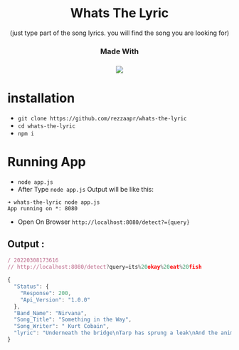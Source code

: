 <h1 align="center">Whats The Lyric</h1>
<p align="center">(just type part of the song lyrics. you will find the song you are looking for)</p>

<h3 align="center">Made With</h1><h3 align="center"><img src='https://img.shields.io/badge/javascript-%23323330.svg?style=for-the-badge&logo=javascript&logoColor=%23F7DF1E'</img></h1>

<h1 align="center"></h1>
<h1>installation</h1>

* ``git clone https://github.com/rezzaapr/whats-the-lyric`` 
* ``cd whats-the-lyric`` 
* ``npm i``

<h1>Running App</h1>

* ``node app.js``
* After Type ``node app.js`` Output will be like this:
```
➜ whats-the-lyric node app.js
App running on *: 8080
```
* Open On Browser ``http://localhost:8080/detect?={query}``
## Output : 

```js
/ 20220308173616
// http://localhost:8080/detect?query=its%20okay%20eat%20fish

{
  "Status": {
    "Response": 200,
    "Api_Version": "1.0.0"
  },
  "Band_Name": "Nirvana",
  "Song_Title": "Something in the Way",
  "Song_Writer": " Kurt Cobain",
  "lyric": "Underneath the bridge\nTarp has sprung a leak\nAnd the animals I've trapped\nHave all become my pets\nAnd I'm living off of grass\nAnd the drippings from my ceiling\nIt's okay to eat fish\nCause they don't have any feelings\n\nSomething in the way\nMmm-mmm\nSomething in the way, yeah\nMmm-mmm\nSomething in the way\nMmm-mmmUnderneath the bridge\nTarp has sprung a leak\nAnd the animals I've trapped\nHave all become my pets\nAnd I'm living off of grass\nAnd the drippings from my ceiling\nIt's okay to eat fish\nCause they don't have any feelings\n\nSomething in the way\nMmm-mmm\nSomething in the way, yeah\nMmm-mmm\nSomething in the way\nMmm-mmm\nSomething in the way, yeah\nMmm-mmm\nSomething in the way\nMmm-mmm\nSomething in the way, yeah\nMmm-mmm\n\nUnderneath the bridge\nTarp has sprung a leak\nAnd the animals I've trapped\nHave all become my pets\nAnd I'm living off of grass\nAnd the drippings from the ceiling\nIt's okay to eat fish\nCause they don't have any feelings\n\nSomething in the way\nMmm-mmm\nSomething in the way, yeah\nMmm-mmm\nSomething in the way\nMmm-mmm\nSomething in the way, yeah\nMmm-mmm\nSomething in the way\nMmm-mmm\nSomething in the way, yeah\nMmm-mmm\nSomething in the way\nMmm-mmm\nSomething in the way, yeah\nMmm-mmm\n\n\n"
}
```
